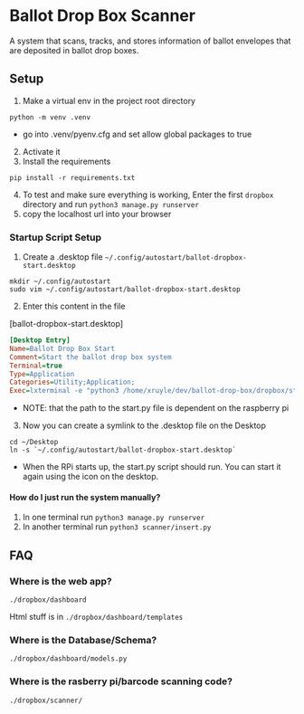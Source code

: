 # Ballot Drop Box Scanner
A system that scans, tracks, and stores information of ballot envelopes that are deposited in ballot drop boxes.  

## Setup 
1) Make a virtual env in the project root directory 
```
python -m venv .venv 
```
- go into .venv/pyenv.cfg  and set allow global packages to true 


2) Activate it 
3) Install the requirements  
```
pip install -r requirements.txt 
```
4) To test and make sure everything is working, Enter the first `dropbox` directory and run `python3 manage.py runserver`
5) copy the localhost url into your browser 


### Startup Script Setup
1) Create a .desktop file `~/.config/autostart/ballot-dropbox-start.desktop` 

```
mkdir ~/.config/autostart
sudo vim ~/.config/autostart/ballot-dropbox-start.desktop
```

2) Enter this content in the file 

[ballot-dropbox-start.desktop]
```ini
[Desktop Entry]
Name=Ballot Drop Box Start
Comment=Start the ballot drop box system
Terminal=true
Type=Application
Categories=Utility;Application;
Exec=lxterminal -e "python3 /home/xruyle/dev/ballot-drop-box/dropbox/start.py"
```
- NOTE: that the path to the start.py file is dependent on the raspberry pi 

3) Now you can create a symlink to the .desktop file on the Desktop 
```
cd ~/Desktop
ln -s `~/.config/autostart/ballot-dropbox-start.desktop`
```
- When the RPi starts up, the start.py script should run. You can start it again using the icon on the desktop.  

#### How do I just run the system manually? 
1) In one terminal run `python3 manage.py runserver` 
2) In another terminal run `python3 scanner/insert.py`

## FAQ 
### Where is the web app?
`./dropbox/dashboard`

Html stuff is in `./dropbox/dashboard/templates`

### Where is the Database/Schema?
`./dropbox/dashboard/models.py`

### Where is the rasberry pi/barcode scanning code?
`./dropbox/scanner/`







